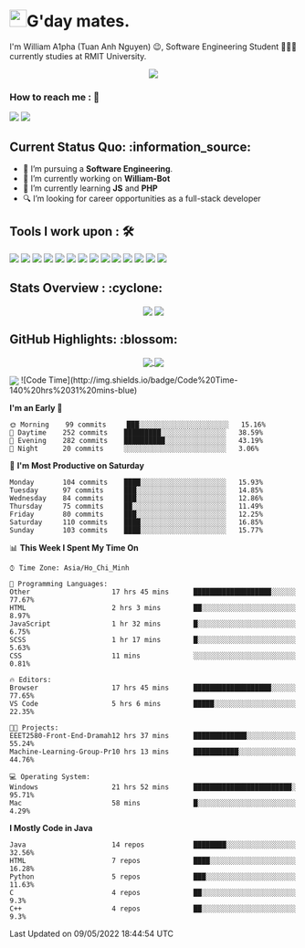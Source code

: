 <h1><img src="https://emojis.slackmojis.com/emojis/images/1531849430/4246/blob-sunglasses.gif?1531849430" width="30"/>G'day mates.</h1>

I'm William A1pha (Tuan Anh Nguyen) 😉, Software Engineering Student 👨🏻‍💻 currently studies at RMIT University.
<p align="center"><img src="https://readme-typing-svg.herokuapp.com?vCenter=true&width=500&lines=Software+Engineering+Student;Year+Two;RMIT+University" /></p>

### How to reach me : :iphone:
<a href="mailto: tuananh131001@gmail.com">
<a href="https://www.linkedin.com/in/tu%E1%BA%A5n-anh-nguy%E1%BB%85n-2051281b4/"><img src="https://img.shields.io/badge/WilliamA1pha-%230077B5.svg?&style=for-the-badge&logo=linkedin&logoColor=white" ></a>  <a href="http://discordapp.com/users/331413468202926081"><img src="https://img.shields.io/badge/Discord-5865F2?style=for-the-badge&logo=discord&logoColor=white" ></a>  
  
 <h2>Current Status Quo: :information_source:</h2>
  
- 💼 I’m pursuing a <strong>Software Engineering</strong>.
- 🔭 I’m currently working on <strong>William-Bot</strong> 
- 🌱 I’m currently learning <strong>JS</strong> and <strong>PHP</strong>
- 🔍 I’m looking for career opportunities as a full-stack developer
 <h2>Tools I work upon : 🛠</h2>
  
<!-- <img src="">   -->
<img src="https://img.shields.io/badge/HTML5-E34F26?style=for-the-badge&logo=html5&logoColor=white">  <img src="https://img.shields.io/badge/CSS3-1572B6?style=for-the-badge&logo=css3&logoColor=white">   <img src="https://img.shields.io/badge/Java%20-%23E00033.svg?&style=for-the-badge&logo=java&logoColor=white">   <img src="https://img.shields.io/badge/python%20-%2314354C.svg?&style=for-the-badge&logo=python&logoColor=white">   <img src="https://img.shields.io/badge/c++%20-%2300599C.svg?&style=for-the-badge&logo=c%2B%2B&logoColor=white">   <img src="https://img.shields.io/badge/MySQL-005C84?style=for-the-badge&logo=mysql&logoColor=white">    <img src="https://img.shields.io/badge/git%20-%23F05032.svg?&style=for-the-badge&logo=git&logoColor=white"/>   <img src="http://img.shields.io/badge/-VS%20Code-000000?style=for-the-badge&logo=Visual-studio-code&logoColor=blue"> <img src="https://img.shields.io/badge/Arduino_IDE-00979D?style=for-the-badge&logo=arduino&logoColor=white"> <img src="https://img.shields.io/badge/Codewars-B1361E?style=for-the-badge&logo=Codewars&logoColor=white"> <img src="https://img.shields.io/badge/PyCharm-000000.svg?&style=for-the-badge&logo=PyCharm&logoColor=white"> <img src="https://img.shields.io/badge/Visual_Studio-5C2D91?style=for-the-badge&logo=visual%20studio&logoColor=white">  <img src="https://img.shields.io/badge/Visual_Studio_Code-0078D4?style=for-the-badge&logo=visual%20studio%20code&logoColor=white"> <img src="https://img.shields.io/badge/-Hackerrank-2EC866?style=for-the-badge&logo=HackerRank&logoColor=white">

  <h2>Stats Overview : :cyclone: </h2>
  <p align="center">
<img align="center" src="https://github-readme-stats.vercel.app/api?username=wi2liamalpha&show_icons=true&count_private=true&hide=stars&include_all_commits=false&theme=aura" />
<img align="center" src="https://github-profile-trophy.vercel.app/?username=wi2liamalpha&theme=dracula&no-bg=true&row=1"/>
  </p>

  <h2>GitHub Highlights: :blossom:</h2>
  <p align="center">
<a href="">
  <img align="center" src="https://github-readme-stats.vercel.app/api/top-langs/?username=wi2liamalpha&langs_count=8&layout=compact&theme=material-palenight&hide=html,Tcl" />
</a>
<a href="">
  <img align="center" src="http://github-readme-streak-stats.herokuapp.com?user=wi2liamalpha&theme=material-palenight"/>
</a>
  </p>
 <img align="center" src="https://activity-graph.herokuapp.com/graph?username=wi2liamalpha&theme=react-dark"/>
<!--START_SECTION:waka-->
![Code Time](http://img.shields.io/badge/Code%20Time-140%20hrs%2031%20mins-blue)

**I'm an Early 🐤** 

```text
🌞 Morning    99 commits     ███░░░░░░░░░░░░░░░░░░░░░░   15.16% 
🌆 Daytime    252 commits    █████████░░░░░░░░░░░░░░░░   38.59% 
🌃 Evening    282 commits    ██████████░░░░░░░░░░░░░░░   43.19% 
🌙 Night      20 commits     ░░░░░░░░░░░░░░░░░░░░░░░░░   3.06%

```
📅 **I'm Most Productive on Saturday** 

```text
Monday       104 commits    ████░░░░░░░░░░░░░░░░░░░░░   15.93% 
Tuesday      97 commits     ███░░░░░░░░░░░░░░░░░░░░░░   14.85% 
Wednesday    84 commits     ███░░░░░░░░░░░░░░░░░░░░░░   12.86% 
Thursday     75 commits     ██░░░░░░░░░░░░░░░░░░░░░░░   11.49% 
Friday       80 commits     ███░░░░░░░░░░░░░░░░░░░░░░   12.25% 
Saturday     110 commits    ████░░░░░░░░░░░░░░░░░░░░░   16.85% 
Sunday       103 commits    ████░░░░░░░░░░░░░░░░░░░░░   15.77%

```


📊 **This Week I Spent My Time On** 

```text
⌚︎ Time Zone: Asia/Ho_Chi_Minh

💬 Programming Languages: 
Other                    17 hrs 45 mins      ███████████████████░░░░░░   77.67% 
HTML                     2 hrs 3 mins        ██░░░░░░░░░░░░░░░░░░░░░░░   8.97% 
JavaScript               1 hr 32 mins        █░░░░░░░░░░░░░░░░░░░░░░░░   6.75% 
SCSS                     1 hr 17 mins        █░░░░░░░░░░░░░░░░░░░░░░░░   5.63% 
CSS                      11 mins             ░░░░░░░░░░░░░░░░░░░░░░░░░   0.81%

🔥 Editors: 
Browser                  17 hrs 45 mins      ███████████████████░░░░░░   77.65% 
VS Code                  5 hrs 6 mins        █████░░░░░░░░░░░░░░░░░░░░   22.35%

🐱‍💻 Projects: 
EEET2580-Front-End-Dramah12 hrs 37 mins      █████████████░░░░░░░░░░░░   55.24% 
Machine-Learning-Group-Pr10 hrs 13 mins      ███████████░░░░░░░░░░░░░░   44.76%

💻 Operating System: 
Windows                  21 hrs 52 mins      ████████████████████████░   95.71% 
Mac                      58 mins             █░░░░░░░░░░░░░░░░░░░░░░░░   4.29%

```

**I Mostly Code in Java** 

```text
Java                     14 repos            ████████░░░░░░░░░░░░░░░░░   32.56% 
HTML                     7 repos             ████░░░░░░░░░░░░░░░░░░░░░   16.28% 
Python                   5 repos             ███░░░░░░░░░░░░░░░░░░░░░░   11.63% 
C                        4 repos             ██░░░░░░░░░░░░░░░░░░░░░░░   9.3% 
C++                      4 repos             ██░░░░░░░░░░░░░░░░░░░░░░░   9.3%

```



 Last Updated on 09/05/2022 18:44:54 UTC
<!--END_SECTION:waka-->
